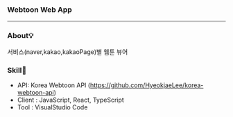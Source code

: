 ### Webtoon Web App
---

### About💡
서비스(naver,kakao,kakaoPage)별 웹툰 뷰어


### Skill🔨  
- API: Korea Webtoon API (https://github.com/HyeokjaeLee/korea-webtoon-api)
- Client : JavaScript, React, TypeScript
- Tool : VisualStudio Code
